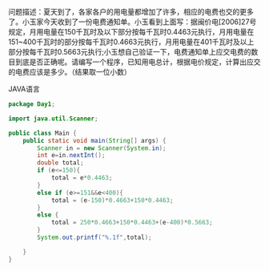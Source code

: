 问题描述：夏天到了，各家各户的用电量都增加了许多，相应的电费也交的更多了。小玉家今天收到了一份电费通知单。小玉看到上面写：据闽价电[2006]27号规定，月用电量在150千瓦时及以下部分按每千瓦时0.4463元执行，月用电量在151~400千瓦时的部分按每千瓦时0.4663元执行，月用电量在401千瓦时及以上部分按每千瓦时0.5663元执行;小玉想自己验证一下，电费通知单上应交电费的数目到底是否正确呢。请编写一个程序，已知用电总计，根据电价规定，计算出应交的电费应该是多少。（结果取一位小数）

JAVA语言

```java
package Day1;

import java.util.Scanner;

public class Main {
    public static void main(String[] args) {
        Scanner in = new Scanner(System.in);
        int e=in.nextInt();
        double total;
        if (e<=150){
            total = e*0.4463;
        }
        else if (e>=151&&e<400){
            total = (e-150)*0.4663+150*0.4463;
        }
        else {
            total = 250*0.4663+150*0.4463+(e-400)*0.5663;
        }
        System.out.printf("%.1f",total);

    }
}
```



